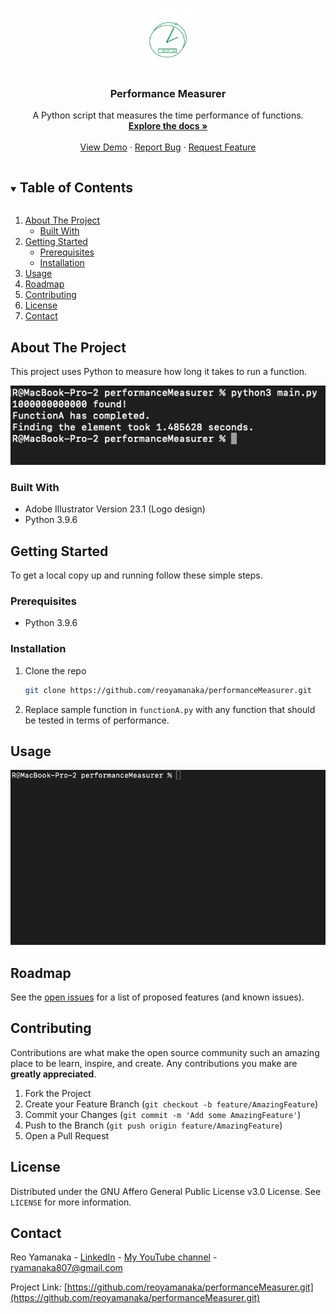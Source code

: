 <!--
*** Thanks for checking out this project. If you have a suggestion
*** that would make this better, please fork the repo and create a pull request
*** or simply open an issue with the tag "enhancement".
***
-->


<!-- PROJECT LOGO -->
<br />
<p align="center">
  <a href="https://github.com/reoyamanaka/performanceMeasurer.git">
    <img src="media/performanceMeasurer.svg" alt="Logo" width="100" height="100">
  </a>

  <h3 align="center">Performance Measurer</h3>

  <p align="center">
    A Python script that measures the time performance of functions.
    <br />
    <a href="https://github.com/reoyamanaka/performanceMeasurer"><strong>Explore the docs »</strong></a>
    <br />
    <br />
    <a href="#usage">View Demo</a>
    ·
    <a href="https://github.com/reoyamanaka/performanceMeasurer/issues">Report Bug</a>
    ·
    <a href="https://github.com/reoyamanaka/performanceMeasurer/issues">Request Feature</a>
  </p>
</p>



<!-- TABLE OF CONTENTS -->
<details open="open">
  <summary><h2 style="display: inline-block">Table of Contents</h2></summary>
  <ol>
    <li>
      <a href="#about-the-project">About The Project</a>
      <ul>
        <li><a href="#built-with">Built With</a></li>
      </ul>
    </li>
    <li>
      <a href="#getting-started">Getting Started</a>
      <ul>
        <li><a href="#prerequisites">Prerequisites</a></li>
        <li><a href="#installation">Installation</a></li>
      </ul>
    </li>
    <li><a href="#usage">Usage</a></li>
    <li><a href="#roadmap">Roadmap</a></li>
    <li><a href="#contributing">Contributing</a></li>
    <li><a href="#license">License</a></li>
    <li><a href="#contact">Contact</a></li>
  </ol>
</details>



<!-- ABOUT THE PROJECT -->
## About The Project

This project uses Python to measure how long it takes to run a function.
<p align="left">
  <img src="media/0.png">
</p>

### Built With

* Adobe Illustrator Version 23.1 (Logo design)
* Python 3.9.6

<!-- GETTING STARTED -->
## Getting Started

To get a local copy up and running follow these simple steps.

### Prerequisites

* Python 3.9.6


### Installation

1. Clone the repo
   ```sh
   git clone https://github.com/reoyamanaka/performanceMeasurer.git
   ```
2. Replace sample function in `functionA.py` with any function that should be tested in terms of performance.


<!-- USAGE -->
## Usage

![](media/demo.gif)


<!-- ROADMAP -->
## Roadmap

See the [open issues](https://github.com/reoyamanaka/performanceMeasurer/issues) for a list of proposed features (and known issues).



<!-- CONTRIBUTING -->
## Contributing

Contributions are what make the open source community such an amazing place to be learn, inspire, and create. Any contributions you make are **greatly appreciated**.

1. Fork the Project
2. Create your Feature Branch (`git checkout -b feature/AmazingFeature`)
3. Commit your Changes (`git commit -m 'Add some AmazingFeature'`)
4. Push to the Branch (`git push origin feature/AmazingFeature`)
5. Open a Pull Request



<!-- LICENSE -->
## License

Distributed under the GNU Affero General Public License v3.0 License. See `LICENSE` for more information.


<!-- CONTACT -->
## Contact

Reo Yamanaka - [LinkedIn](https://www.linkedin.com/in/reo-yamanaka-7a2289119/) - [My YouTube channel](https://www.youtube.com/channel/UCBwqp_MEM2XcSnq7kRvOB3A) - ryamanaka807@gmail.com

Project Link: [https://github.com/reoyamanaka/performanceMeasurer.git](https://github.com/reoyamanaka/performanceMeasurer.git)
